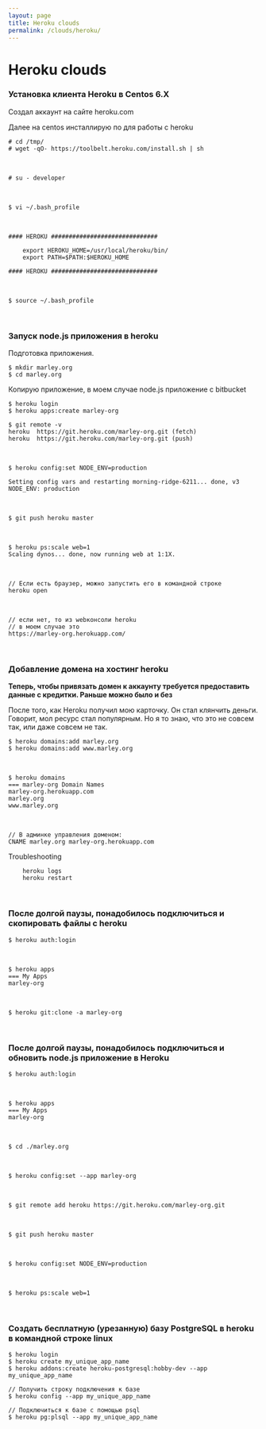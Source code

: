 ```yaml
---
layout: page
title: Heroku clouds
permalink: /clouds/heroku/
---
```


# Heroku clouds

### Установка клиента Heroku в Centos 6.X

Создал аккаунт на сайте heroku.com

Далее на centos инсталлирую по для работы с heroku

    # cd /tmp/
    # wget -qO- https://toolbelt.heroku.com/install.sh | sh

<br/>

    # su - developer

<br/>

    $ vi ~/.bash_profile

<br/>

```
#### HEROKU ##############################

    export HEROKU_HOME=/usr/local/heroku/bin/
    export PATH=$PATH:$HEROKU_HOME

#### HEROKU ##############################
```

<br/>

    $ source ~/.bash_profile

<br/>

### Запуск node.js приложения в heroku

Подготовка приложения.

    $ mkdir marley.org
    $ cd marley.org

Копирую приложение, в моем случае node.js приложение с bitbucket

    $ heroku login
    $ heroku apps:create marley-org

    $ git remote -v
    heroku	https://git.heroku.com/marley-org.git (fetch)
    heroku	https://git.heroku.com/marley-org.git (push)

<br/>

    $ heroku config:set NODE_ENV=production

    Setting config vars and restarting morning-ridge-6211... done, v3
    NODE_ENV: production

<br/>

    $ git push heroku master

<br/>

    $ heroku ps:scale web=1
    Scaling dynos... done, now running web at 1:1X.

<br/>

    // Если есть браузер, можно запустить его в командной строке
    heroku open

<br/>

    // если нет, то из webконсоли heroku
    // в моем случае это
    https://marley-org.herokuapp.com/

<br/>

### Добавление домена на хостинг heroku

**Теперь, чтобы привязать домен к аккаунту требуется предоставить данные с кредитки. Раньше можно было и без**

После того, как Heroku получил мою карточку. Он стал клянчить деньги. Говорит, мол ресурс стал популярным. Но я то знаю, что это не совсем так, или даже совсем не так.

    $ heroku domains:add marley.org
    $ heroku domains:add www.marley.org

<br/>

    $ heroku domains
    === marley-org Domain Names
    marley-org.herokuapp.com
    marley.org
    www.marley.org

<br/>

    // В админке управления доменом:
    CNAME marley.org marley-org.herokuapp.com

Troubleshooting

        heroku logs
        heroku restart

<br/>

### После долгой паузы, понадобилось подключиться и скопировать файлы с heroku

    $ heroku auth:login

<br/>

    $ heroku apps
    === My Apps
    marley-org

<br/>

    $ heroku git:clone -a marley-org

<br/>

### После долгой паузы, понадобилось подключиться и обновить node.js приложение в Heroku

    $ heroku auth:login

<br/>

    $ heroku apps
    === My Apps
    marley-org

<br/>

    $ cd ./marley.org

<br/>

    $ heroku config:set --app marley-org

<br/>

    $ git remote add heroku https://git.heroku.com/marley-org.git

<br/>

    $ git push heroku master

<br/>

    $ heroku config:set NODE_ENV=production

<br/>

    $ heroku ps:scale web=1

<br/>

### Создать бесплатную (урезанную) базу PostgreSQL в heroku в командной строке linux

    $ heroku login
    $ heroku create my_unique_app_name
    $ heroku addons:create heroku-postgresql:hobby-dev --app my_unique_app_name

    // Получить строку подключения к базе
    $ heroku config --app my_unique_app_name

    // Подключиться к базе с помощью psql
    $ heroku pg:plsql --app my_unique_app_name
